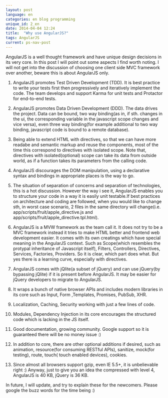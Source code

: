 ```yaml
---
layout: post
language: en
categories: en blog programming
unique_id: 2_en
date: 2014-04-04 12:24
title:  "Why use AngularJS?"
tags: AngularJS
current: ps-nav-post
---
```


AngularJS is a well thought framework and have unique design decisions in its very core. In this post I will point out some aspects I find  worth noting. I will not get into the discussion of choosing one client side MVC framework over another,  beware this is about AngularJS only.

1. AngularJS promotes Test Driven Development (TDD). It is best practice to write your tests first then progressively and iteratively implement the code. The team develops and support Karma for unit tests and Protactor for end-to-end tests.

2. AngularJS promotes Data Driven Development (DDD). The data drives the project. Data can be bound, two way binding(as in, if sth. changes in the ui, the corresponding variable in the javascript scope changes and vice versa), even three way binding(for example additional to two way binding, javascript code is bound to a remote database).

3. Being able to extend HTML with directives, so that we can have more readabe and semantic markup and reuse the components, most of the time this correspond to directives with isolated scope. Note that, directives with isolated(optional) scope can take its data from outside world, as if a function takes its parameters from the calling code.

4. AngularJS discourages the DOM manipulation, using a declarative syntax and bindings in appropriate places is the way to go.

5. The situation of separation of concerns and separation of technologies, this is a hot discussion. However the way i see it, AngularJS enables you to structure your code in a way it is easily unit testable.If best practices on architecture and coding  are followed, when you would like to change sth, in worst case scenario, 2 files in the same directory will change(i.e. app/scripts/fruit/apple_directive.js and app/scripts/fruit/apple_directive.tpl.html).

6. AngularJS is a MVW framework as the team call it. It does not try to be a MVC framework instead it tries to make HTML better and frontend web development easier.
 It comes with its own creatings which have special meaning in the AngularJS context. Such as Scope(which resembles the protypal inheritance of Javascript itself),
  Filters, Controllers, Directives, Services, Factories, Providers. So it is clear, which part does what. But yes there is a learning curve, especially with directives.

7. AngularJS comes with jQlite(a subset of jQuery) and can use jQuery(by bypassing jQlite) if it is present before AngularJS. It may be easier for jQuery developers to migrate to AngularJS.

8. It wraps a bunch of native browser APIs and includes modern libraries in its core such as Input, Form ,Templates, Promises, PubSub, XHR.

9. Localization, Caching, Security working with just a few lines of code.

10. Modules, Dependency Injection in its core encourages the structured code which is lacking in the JS itself.

11. Good documentation, growing community. Google support so it is guaranteed there will be no money issue :)

12. In addition to core, there are other optional additions if desired, such as animation, resource(for consuming RESTful APIs), sanitize,
     mock(for testing), route, touch( touch enabled devices), cookies.

13. Since almost all browsers support gzip, even IE 5.5+, it is unbelievable right :) Anyway, just to give you an idea the compressed with level 4, AngularJS is 40 KB, jQuery is 36 KB.

In future, I will update, and try to explain these for the newcomers. Please google the buzz words for the time being :)